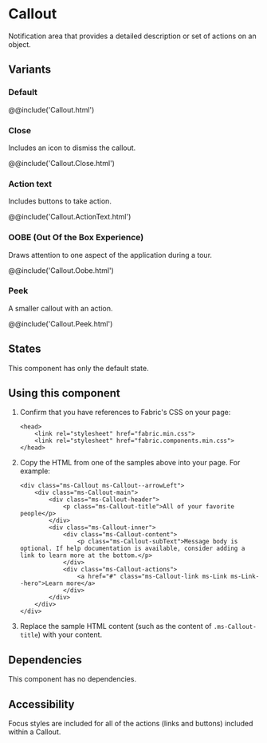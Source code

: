 # Callout
Notification area that provides a detailed description or set of actions on an object.

## Variants

### Default
@@include('Callout.html')

### Close
Includes an icon to dismiss the callout.

@@include('Callout.Close.html')

### Action text
Includes buttons to take action.

@@include('Callout.ActionText.html')

### OOBE (Out Of the Box Experience)
Draws attention to one aspect of the application during a tour.

@@include('Callout.Oobe.html')

### Peek
A smaller callout with an action.

@@include('Callout.Peek.html')

## States
This component has only the default state.

## Using this component
1. Confirm that you have references to Fabric's CSS on your page:
    ```
    <head>
        <link rel="stylesheet" href="fabric.min.css">
        <link rel="stylesheet" href="fabric.components.min.css">
    </head>
    ```
2. Copy the HTML from one of the samples above into your page. For example:
    ```
    <div class="ms-Callout ms-Callout--arrowLeft">
        <div class="ms-Callout-main">
            <div class="ms-Callout-header">
                <p class="ms-Callout-title">All of your favorite people</p>
            </div>
            <div class="ms-Callout-inner">
                <div class="ms-Callout-content">
                    <p class="ms-Callout-subText">Message body is optional. If help documentation is available, consider adding a link to learn more at the bottom.</p>
                </div>
                <div class="ms-Callout-actions">
                    <a href="#" class="ms-Callout-link ms-Link ms-Link--hero">Learn more</a>
                </div>
            </div>    
        </div>
    </div>
    ```
3. Replace the sample HTML content (such as the content of `.ms-Callout-title`) with your content.

## Dependencies
This component has no dependencies.

## Accessibility
Focus styles are included for all of the actions (links and buttons) included within a Callout.
